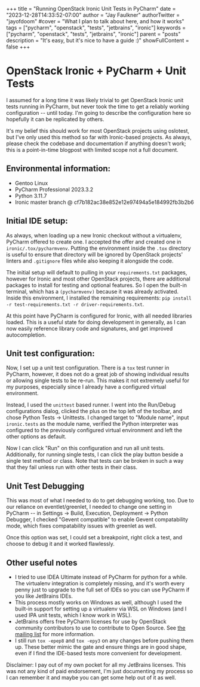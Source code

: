 +++
title = "Running OpenStack Ironic Unit Tests in PyCharm"
date = "2023-12-28T14:33:52-07:00"
author = "Jay Faulkner"
authorTwitter = "jayofdoom" 
#cover = "What I plan to talk about here, and how it works"
tags = ["pycharm", "openstack", "tests", "jetbrains", "ironic"]
keywords = ["pycharm", "openstack", "tests", "jetbrains", "ironic"]
parent = "posts"
description = "It's easy, but it's nice to have a guide :)"
showFullContent = false
+++
# OpenStack Ironic + PyCharm + Unit Tests

I assumed for a long time it was likely trivial to get OpenStack Ironic unit
tests running in PyCharm, but never took the time to get a reliably working
configuration -- until today. I'm going to describe the configuration here so
hopefully it can be replicated by others.

It's my belief this should work for most OpenStack projects using oslotest, but
I've only used this method so far with Ironic-based projects. As always, please
check the codebase and documentation if anything doesn't work; this is a
point-in-time blogpost with limited scope not a full document.

## Environmental information:
- Gentoo Linux
- PyCharm Professional 2023.3.2
- Python 3.11.7
- Ironic master branch @ cf7b182ac38e852e12e97494a5e184992fb3b2b6

## Initial IDE setup:
As always, when loading up a new Ironic checkout without a virtualenv, PyCharm
offered to create one. I accepted the offer and created one in
`ironic/.tox/pycharmvenv`. Putting the environment inside the `.tox` directory
is  useful to ensure that directory will be ignored by OpenStack projects'
linters and `.gitignore` files while also keeping it alongside the code.

The initial setup will default to pulling in your `requirements.txt` packages,
however for Ironic and most other OpenStack projects, there are additional
packages to install for testing and optional features. So I open the built-in
terminal, which has a `(pycharmvenv)` because it was already activated. Inside
this environment, I installed the remaining requirements:
`pip install -r test-requirements.txt -r driver-requirements.txt`. 

At this point have PyCharm is configured for Ironic, with all needed libraries
loaded. This is a useful state for doing development in generally, as I can now
easily reference library code and signatures, and get improved autocompletion.

## Unit test configuration:
Now, I set up a unit test configuration. There is a `tox` test runner in
PyCharm, however, it does not do a great job of showing individual results or
allowing single tests to be re-run. This makes it not extremely useful for my
purposes, especially since I already have a configured virtual environment.

Instead, I used the `unittest` based runner. I went into the Run/Debug
configurations dialog, clicked the plus on the top left of the toolbar, and
chose Python Tests -> Unittests. I changed target to "Module name", input
`ironic.tests` as the module name, verified the Python interpreter was
configured to the previously configured virtual environment and left the other
options as default.

Now I can click "Run" on this configuration and run all unit tests.
Additionally, for running single tests, I can click the play button beside a
single test method or class. Note that tests can be broken in such a way that
they fail unless run with other tests in their class.

## Unit Test Debugging
This was most of what I needed to do to get debugging working, too. Due to our
reliance on eventlet/greenlet, I needed to change one setting in PyCharm -- in
Settings -> Build, Execution, Deployment -> Python Debugger, I checked "Gevent
compatible" to enable Gevent compatability mode, which fixes compatability
issues with greenlet as well.

Once this option was set, I could set a breakpoint, right click a test, and
choose to debug it and it worked flawlessly.

## Other useful notes
- I tried to use IDEA Ultimate instead of PyCharm for python for a while. The
  virtualenv integration is completely missing, and it's worth every penny just
  to upgrade to the full set of IDEs so you can use PyCharm if you like
  JetBrains IDEs.
- This process mostly works on Windows as well, although I used the built-in
  support for setting up a virtualenv via WSL on Windows (and I used IPA unit
  tests, which I know work in WSL).
- JetBrains offers free PyCharm licenses for use by OpenStack community 
  contributors to use to contribute to Open Source. See 
  [the mailing list](https://lists.openstack.org/pipermail/openstack-discuss/2020-July/016039.html)
  for more information.
- I still run `tox -epep8` and `tox -epy3` on any changes before pushing
  them up. These better mimic the gate and ensure things are in good shape,
  even if I find the IDE-based tests more convenient for development.


Disclaimer: I pay out of my own pocket for all my JetBrains licenses. This was
not any kind of paid endorsement, I'm just documenting my process so I can
remember it and maybe you can get some help out of it as well.